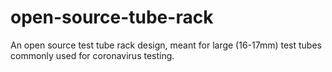 # open-source-tube-rack
 An open source test tube rack design, meant for large (16-17mm) test tubes commonly used for coronavirus testing.
